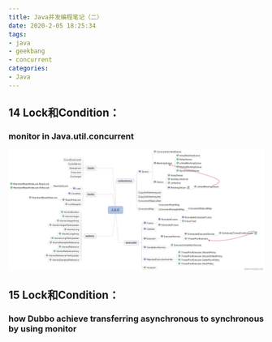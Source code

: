 ```yaml
---
title: Java并发编程笔记（二）
date: 2020-2-05 18:25:34
tags:
- java
- geekbang
- concurrent
categories:
- Java
---
```


## 14 Lock和Condition：
### monitor in Java.util.concurrent
![Alt text](../../images/J.U.C_2.png)

## 15 Lock和Condition：
### how Dubbo achieve transferring asynchronous to synchronous by using monitor


